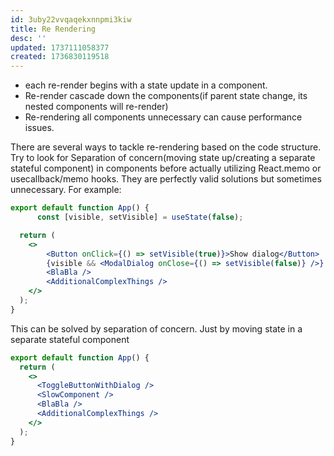 ```yaml
---
id: 3uby22vvqaqekxnnpmi3kiw
title: Re Rendering
desc: ''
updated: 1737111058377
created: 1736830119518
---
```


- each re-render begins with a state update in a component. 
- Re-render cascade down the components(if parent state change, its nested components will re-render)
- Re-rendering all components unnecessary can cause performance issues.


There are several ways to tackle re-rendering based on the code structure. Try to look for Separation of concern(moving state up/creating a separate stateful component) in components before actually utilizing React.memo or usecallback/memo hooks. They are perfectly valid solutions but sometimes unnecessary. For example:

```jsx
export default function App() {
      const [visible, setVisible] = useState(false);

  return (
    <>
        <Button onClick={() => setVisible(true)}>Show dialog</Button>
        {visible && <ModalDialog onClose={() => setVisible(false)} />}      <SlowComponent />
        <BlaBla />
        <AdditionalComplexThings />
    </>
  );
}
```
This can be solved by separation of concern. Just by moving state in a separate stateful component
```jsx
export default function App() {
  return (
    <>
      <ToggleButtonWithDialog />
      <SlowComponent />
      <BlaBla />
      <AdditionalComplexThings />
    </>
  );
}
```